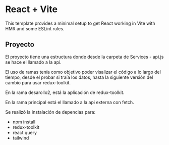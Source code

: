 # React + Vite

This template provides a minimal setup to get React working in Vite with HMR and some ESLint rules.



## Proyecto

El proyecto tiene una estructura donde desde la carpeta de Services - api.js se hace el llamado a la api. 

El uso de ramas tenía como objetivo poder visalizar el código a lo largo del tiempo, desde el probar si traía los datos, hasta la siguiente versión del cambio para usar redux-toolkit.

En la rama desarollo2, está la aplicación de redux-toolkit.

En la rama principal está el llamado a la api externa con fetch.

Se realizó la instalación de depencias para:
- npm install
- redux-toolkit
- react query
- tailwind




